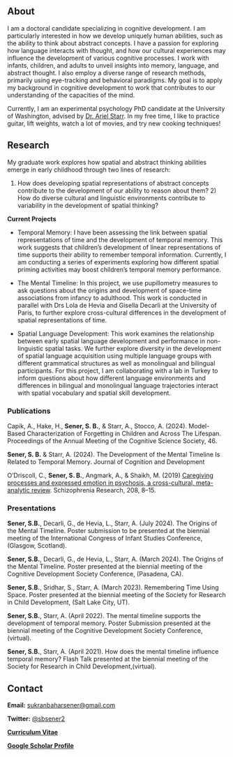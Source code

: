 ## About
I am a doctoral candidate specializing in cognitive development. I am particularly interested in how we develop uniquely human abilities, such as the ability to think about abstract concepts. I have a passion for exploring how language interacts with thought, and how our cultural experiences may influence the development of various cognitive processes. I work with infants, children, and adults to unveil insights into memory, language, and abstract thought. I also employ a diverse range of research methods, primarily using eye-tracking and behavioral paradigms. My goal is to apply my background in cognitive development to work that contributes to our understanding of the capacities of the mind. 

Currently, I am an experimental psychology PhD candidate at the University of Washington, advised by [Dr. Ariel Starr](https://psych.uw.edu/people/8529). In my free time, I like to practice guitar, lift weights, watch a lot of movies, and try new cooking techniques!

## Research
My graduate work explores how spatial and abstract thinking abilities emerge in early childhood through two lines of research: 
1) How does developing spatial representations of abstract concepts contribute to the development of our ability to reason about them? 2) How do diverse cultural and linguistic environments contribute to variability in the development of spatial thinking?

**Current Projects**

* Temporal Memory:
I have been assessing the link between spatial representations of time and the development of temporal memory. This work suggests that children’s development of linear representations of time supports their ability to remember temporal information. Currently, I am conducting a series of experiments exploring how different spatial priming activities may boost children’s temporal memory performance.
 
* The Mental Timeline:
In this project, we use pupillometry measures to ask questions about the origins and development of space-time associations from infancy to adulthood. This work is conducted in parallel with Drs Lola de Hevia and Gisella Decarli at the University of Paris, to further explore cross-cultural differences in the development of spatial representations of time.

* Spatial Language Development:
This work examines the relationship between early spatial language development and performance in non-linguistic spatial tasks. We further explore diversity in the development of spatial language acquisition using multiple language groups with different grammatical structures as well as monolingual and bilingual participants. For this project, I am collaborating with a lab in Turkey to inform questions about how different language environments and differences in bilingual and monolingual language trajectories interact with spatial vocabulary and spatial skill development.

### Publications

Capik, A., Hake, H., **Sener, S. B.**, &amp; Starr, A., Stocco, A. (2024). Model-Based Characterization of Forgetting in Children and Across The Lifespan. Proceedings of the Annual Meeting of the Cognitive Science Society, 46.

**Sener, S. B.** &amp; Starr, A. (2024). The Development of the Mental Timeline Is Related to Temporal Memory. Journal of Cognition and Development

O’Driscoll, C., **Sener, S. B.**, Angmark, A., &amp; Shaikh, M. (2019) [Caregiving processes and expressed emotion in psychosis, a cross-cultural, meta-analytic review](https://doi.org/10.1016/j.schres.2019.03.020). Schizophrenia Research, 208, 8–15.

### Presentations
**Sener, S.B.**, Decarli, G., de Hevia, L., Starr, A. (July 2024). The Origins of the Mental Timeline. Poster submission to be presented at the biennial meeting of the International Congress of Infant Studies Conference, (Glasgow, Scotland).

**Sener, S.B.**, Decarli, G., de Hevia, L., Starr, A. (March 2024). The Origins of the Mental Timeline. Poster presented at the biennial meeting of the Cognitive Development Society Conference, (Pasadena, CA).

**Sener, S.B.**, Sridhar, S., Starr, A. (March 2023). Remembering Time Using Space. Poster presented at the biennial meeting of the Society for Research in Child Development, (Salt Lake City, UT).

**Sener, S.B.**, Starr, A. (April 2022). The mental timeline supports the development of temporal memory. Poster Submission presented at the biennial meeting of the Cognitive Development Society Conference, (virtual).

**Sener, S.B.**, Starr, A. (April 2021). How does the mental timeline influence temporal memory? Flash Talk presented at the biennial meeting of the Society for Research in Child Development,(virtual).

## Contact 
**Email:** [sukranbaharsener@gmail.com](mailto:sukranbaharsener@gmail.com)

**Twitter:** [@sbsener2](https://twitter.com/sbsener2)

**[Curriculum Vitae](https://docs.google.com/document/d/1ezda07R9vex_ypq1bl9GWFGbuLwug20l/edit?usp=sharing&ouid=112038967039105442917&rtpof=true&sd=true)**

**[Google Scholar Profile](https://scholar.google.com/citations?hl=en&user=9_biI5QAAAAJ)**
